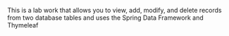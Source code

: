 This is a lab work that allows you to view, add, modify, 
and delete records from two database tables and 
uses the Spring Data Framework and Thymeleaf
